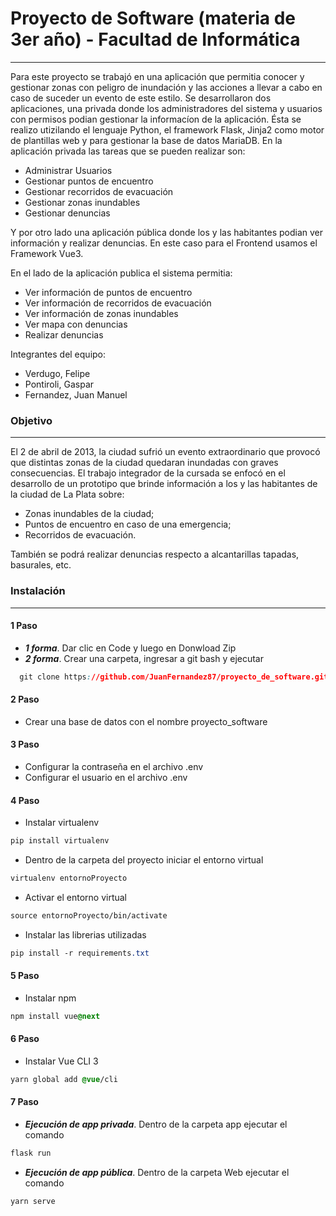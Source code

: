 # Proyecto de Software (materia de 3er año) -  Facultad de Informática
----
Para este proyecto se trabajó en una aplicación que permitia conocer y gestionar zonas con peligro de inundación y las acciones a llevar a cabo en caso de suceder un evento de este estilo.
Se desarrollaron dos aplicaciones, una privada donde los administradores del sistema y usuarios con permisos podian gestionar la informacíon de la aplicación. Ésta se realizo utizilando el lenguaje Python, el framework Flask, Jinja2 como motor de plantillas web y para gestionar la base de datos MariaDB.
En la aplicación privada las tareas que se pueden realizar son:
- Administrar Usuarios
- Gestionar puntos de encuentro
- Gestionar recorridos de evacuación
- Gestionar zonas inundables
- Gestionar denuncias

Y por otro lado una aplicación pública donde los y las habitantes podian ver información y realizar denuncias. En este caso para el Frontend usamos el Framework Vue3.

En el lado de la aplicación publica el sistema permitia:
- Ver información de puntos de encuentro
- Ver información de recorridos de evacuación
- Ver información de zonas inundables
- Ver mapa con denuncias
- Realizar denuncias

Integrantes del equipo:
- Verdugo, Felipe
- Pontiroli, Gaspar
- Fernandez, Juan Manuel

### Objetivo 
----
El 2 de abril de 2013, la ciudad sufrió un evento extraordinario que provocó que distintas
zonas de la ciudad quedaran inundadas con graves consecuencias.
El trabajo integrador de la cursada se enfocó en el desarrollo de un prototipo que brinde información a los y las habitantes de la ciudad de La Plata sobre:
- Zonas inundables de la ciudad;
- Puntos de encuentro en caso de una emergencia;
- Recorridos de evacuación.

También se podrá realizar denuncias respecto a alcantarillas tapadas, basurales, etc.

### Instalación
----
#### 1 Paso
- ***1 forma***. Dar clic en Code y luego en Donwload Zip 
- ***2 forma***. Crear una carpeta, ingresar a git bash y ejecutar

```css
  git clone https://github.com/JuanFernandez87/proyecto_de_software.git
```

#### 2 Paso
- Crear una base de datos con el nombre proyecto_software

#### 3 Paso
- Configurar la contraseña en el archivo .env
- Configurar el usuario en el archivo .env

#### 4 Paso
- Instalar virtualenv
```css
pip install virtualenv
```
- Dentro de la carpeta del proyecto iniciar el entorno virtual
```css
virtualenv entornoProyecto
```
- Activar el entorno virtual
```css
source entornoProyecto/bin/activate
```
- Instalar las librerias utilizadas
```css
pip install -r requirements.txt
```
#### 5 Paso 
- Instalar npm
```css
npm install vue@next
```
#### 6 Paso 
- Instalar Vue CLI 3
```css
yarn global add @vue/cli
```
#### 7 Paso 
- ***Ejecución de app privada***.  Dentro de la carpeta app ejecutar el comando
```css
flask run
```
- ***Ejecución de app pública***.   Dentro de la carpeta Web ejecutar el comando
```css
yarn serve
```
